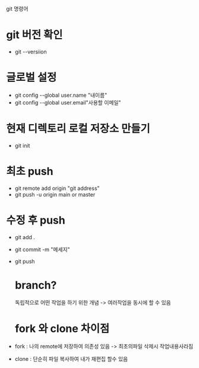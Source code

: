 
git 명령어 

# git 버전 확인

* git --versiion

# 글로벌 설정

* git config --global user.name "내이름"
* git config --global user.email"사용할 이메일"

# 현재 디렉토리 로컬 저장소 만들기

* git init

# 최초 push
* git remote add origin "git address"
* git push -u origin main or master

# 수정 후 push 
* git add .
* git commit -m "메세지"
* git push

  # branch?
  독립적으로 어떤 작업을 하기 위한 개념 -> 여러작업을 동시에 할 수 있음

  # fork 와 clone 차이점
* fork : 나의 remote에 저장하여 의존성 있음 -> 최초의파일 삭제시 작업내용사라짐
* clone : 단순히 파일 복사하여 내가 재편집 할수 있음
